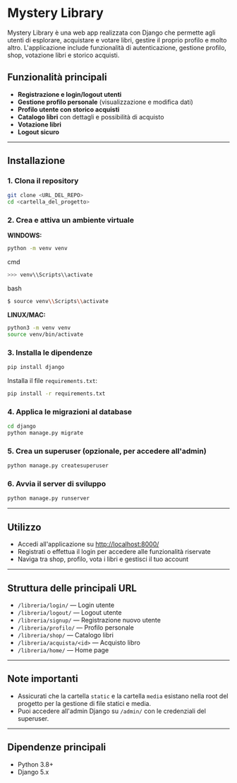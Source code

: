 # Mystery Library

Mystery Library è una web app realizzata con Django che permette agli utenti di esplorare, acquistare e votare libri, gestire il proprio profilo e molto altro. L'applicazione include funzionalità di autenticazione, gestione profilo, shop, votazione libri e storico acquisti.

## Funzionalità principali

- **Registrazione e login/logout utenti**
- **Gestione profilo personale** (visualizzazione e modifica dati)
- **Profilo utente con storico acquisti**
- **Catalogo libri** con dettagli e possibilità di acquisto
- **Votazione libri**
- **Logout sicuro**

---

## Installazione

### 1. Clona il repository

```bash
git clone <URL_DEL_REPO>
cd <cartella_del_progetto>
```

### 2. Crea e attiva un ambiente virtuale

**WINDOWS:**
```bash
python -m venv venv
```
cmd
```bash
>>> venv\\Scripts\\activate
```
bash
```bash
$ source venv\\Scripts\\activate
```
**LINUX/MAC:**
```bash
python3 -m venv venv
source venv/bin/activate
```

### 3. Installa le dipendenze

```bash
pip install django
```

Installa il file `requirements.txt`:
```bash
pip install -r requirements.txt
```

### 4. Applica le migrazioni al database

```bash
cd django
python manage.py migrate
```

### 5. Crea un superuser (opzionale, per accedere all'admin)

```bash
python manage.py createsuperuser
```

### 6. Avvia il server di sviluppo

```bash
python manage.py runserver
```

---

## Utilizzo

- Accedi all'applicazione su [http://localhost:8000/](http://localhost:8000/)
- Registrati o effettua il login per accedere alle funzionalità riservate
- Naviga tra shop, profilo, vota i libri e gestisci il tuo account

---

## Struttura delle principali URL

- `/libreria/login/` — Login utente
- `/libreria/logout/` — Logout utente
- `/libreria/signup/` — Registrazione nuovo utente
- `/libreria/profilo/` — Profilo personale
- `/libreria/shop/` — Catalogo libri
- `/libreria/acquista/<id>` — Acquisto libro
- `/libreria/home/` — Home page

---

## Note importanti

- Assicurati che la cartella `static` e la cartella `media` esistano nella root del progetto per la gestione di file statici e media.
- Puoi accedere all'admin Django su `/admin/` con le credenziali del superuser.

---

## Dipendenze principali

- Python 3.8+
- Django 5.x



